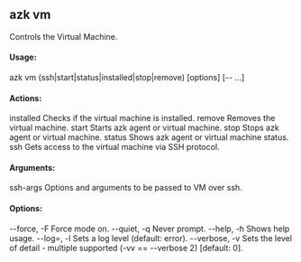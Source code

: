 ## azk vm

  Controls the Virtual Machine.

#### Usage:

  azk vm (ssh|start|status|installed|stop|remove) [options] [-- <ssh-args>...]

#### Actions:

  installed                 Checks if the virtual machine is installed.
  remove                    Removes the virtual machine.
  start                     Starts azk agent or virtual machine.
  stop                      Stops azk agent or virtual machine.
  status                    Shows azk agent or virtual machine status.
  ssh                       Gets access to the virtual machine via SSH protocol.

#### Arguments:

  ssh-args                  Options and arguments to be passed to VM over ssh.

#### Options:

  --force, -F               Force mode on.
  --quiet, -q               Never prompt.
  --help, -h                Shows help usage.
  --log=<level>, -l         Sets a log level (default: error).
  --verbose, -v             Sets the level of detail - multiple supported (-vv == --verbose 2) [default: 0].
